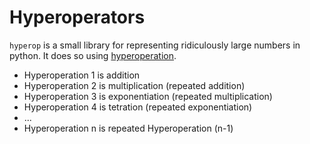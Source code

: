 # Hyperoperators

`hyperop` is a small library for representing ridiculously large numbers in python. It does so using [hyperoperation](https://en.wikipedia.org/wiki/Hyperoperation).

+ Hyperoperation 1 is addition
+ Hyperoperation 2 is multiplication (repeated addition)
+ Hyperoperation 3 is exponentiation (repeated multiplication)
+ Hyperoperation 4 is tetration (repeated exponentiation)
+ ...
+ Hyperoperation n is repeated Hyperoperation (n-1)




